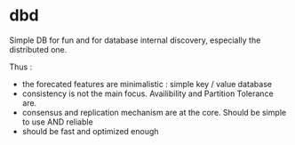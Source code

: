 # dbd
Simple DB for fun and for database internal discovery, especially the distributed one.

Thus :

- the forecated features are minimalistic : simple key / value database
- consistency is not the main focus. Availibility and Partition Tolerance are.
- consensus and replication mechanism are at the core. Should be simple to use AND reliable
- should be fast and optimized enough
